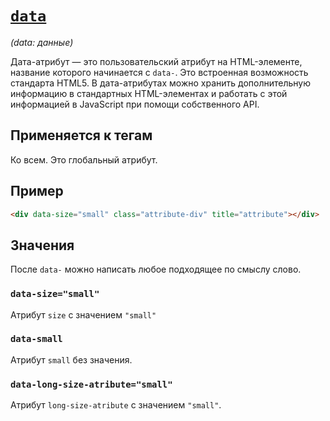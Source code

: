 # [`data`](../index.md)

_(data: данные)_

Дата-атрибут — это пользовательский атрибут на HTML-элементе, название которого начинается с `data-`. Это встроенная возможность стандарта HTML5. В дата-атрибутах можно хранить дополнительную информацию в стандартных HTML-элементах и работать с этой информацией в JavaScript при помощи собственного API.

## Применяется к тегам

Ко всем. Это глобальный атрибут.

## Пример

```html
<div data-size="small" class="attribute-div" title="attribute"></div>
```

## Значения

После `data-` можно написать любое подходящее по смыслу слово.

### `data-size="small"`

Атрибут `size` с значением `"small"`

### `data-small`

Атрибут `small` без значения.

### `data-long-size-atribute="small"`

Атрибут `long-size-atribute` с значением `"small"`.
